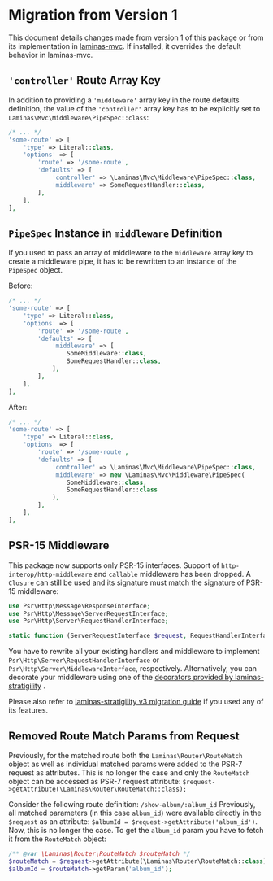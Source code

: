 # Migration from Version 1

This document details changes made from version 1 of this package or from its implementation in
[laminas-mvc](https://docs.laminas.dev/laminas-mvc/).
If installed, it overrides the default behavior in laminas-mvc.

## `'controller'` Route Array Key

In addition to providing a `'middleware'` array key in the route defaults definition, the value of the `'controller'`
array key has to be explicitly set to `Laminas\Mvc\Middleware\PipeSpec::class`:

```php
/* ... */
'some-route' => [
    'type' => Literal::class,
    'options' => [
        'route' => '/some-route',
        'defaults' => [
            'controller' => \Laminas\Mvc\Middleware\PipeSpec::class,
            'middleware' => SomeRequestHandler::class,
        ],
    ],
],
```

## `PipeSpec` Instance in `middleware` Definition

If you used to pass an array of middleware to the `middleware` array key to create a middleware pipe, it has to be
rewritten to an instance of the `PipeSpec` object.

Before:

```php
/* ... */
'some-route' => [
    'type' => Literal::class,
    'options' => [
        'route' => '/some-route',
        'defaults' => [
            'middleware' => [
                SomeMiddleware::class,
                SomeRequestHandler::class,
            ],
        ],
    ],
],
```

After:

```php
/* ... */
'some-route' => [
    'type' => Literal::class,
    'options' => [
        'route' => '/some-route',
        'defaults' => [
            'controller' => \Laminas\Mvc\Middleware\PipeSpec::class,
            'middleware' => new \Laminas\Mvc\Middleware\PipeSpec(
                SomeMiddleware::class,
                SomeRequestHandler::class
            ),
        ],
    ],
],
```

## PSR-15 Middleware

This package now supports only PSR-15 interfaces. Support of `http-interop/http-middleware` and `callable` middleware
has been dropped. A `Closure` can still be used and its signature must match the signature of PSR-15 middleware:

```php
use Psr\Http\Message\ResponseInterface;
use Psr\Http\Message\ServerRequestInterface;
use Psr\Http\Server\RequestHandlerInterface;

static function (ServerRequestInterface $request, RequestHandlerInterface $handler): ResponseInterface
```

You have to rewrite all your existing handlers and middleware to implement `Psr\Http\Server\RequestHandlerInterface`
or `Psr\Http\Server\MiddlewareInterface`, respectively. Alternatively, you can decorate your middleware using one of
the [decorators provided by laminas-stratigility](https://docs.laminas.dev/laminas-stratigility/v3/creating-middleware/)
.

Please also refer
to [laminas-stratigility v3 migration guide](https://docs.laminas.dev/laminas-stratigility/v3/migration/)
if you used any of its features.

## Removed Route Match Params from Request

Previously, for the matched route both the `Laminas\Router\RouteMatch` object as well as individual matched params were
added to the PSR-7 request as attributes. This is no longer the case and only the `RouteMatch` object can be accessed as
PSR-7 request attribute: `$request->getAttribute(\Laminas\Router\RouteMatch::class);`

Consider the following route definition: `/show-album/:album_id`
Previously, all matched parameters (in this case `album_id`) were available directly in the `$request` as an attribute:
`$albumId = $request->getAttribute('album_id')`. Now, this is no longer the case. To get the `album_id` param you have
to fetch it from the `RouteMatch` object:

```php
/** @var \Laminas\Router\RouteMatch $routeMatch */
$routeMatch = $request->getAttribute(\Laminas\Router\RouteMatch::class);
$albumId = $routeMatch->getParam('album_id');
```

